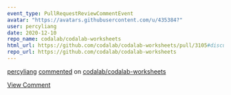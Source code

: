 ```yaml
---
event_type: PullRequestReviewCommentEvent
avatar: "https://avatars.githubusercontent.com/u/435384?"
user: percyliang
date: 2020-12-10
repo_name: codalab/codalab-worksheets
html_url: https://github.com/codalab/codalab-worksheets/pull/3105#discussion_r540432856
repo_url: https://github.com/codalab/codalab-worksheets
---
```


<a href='https://github.com/percyliang' target='_blank'>percyliang</a> <a href='https://github.com/codalab/codalab-worksheets/pull/3105#discussion_r540432856' target='_blank'>commented</a> on <a href='https://github.com/codalab/codalab-worksheets' target='_blank'>codalab/codalab-worksheets</a>

<a href='https://github.com/codalab/codalab-worksheets/pull/3105#discussion_r540432856' target='_blank'>View Comment</a>